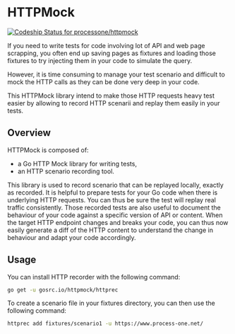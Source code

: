 # HTTPMock

[![Codeship Status for processone/httpmock](https://app.codeship.com/projects/cf2e6700-1b1a-0137-02c9-72d9af1082b6/status?branch=master)](https://app.codeship.com/projects/328623)

If you need to write tests for code involving lot of API and web page scrapping, you often end up saving pages as
fixtures and loading those fixtures to try injecting them in your code to simulate the query.

However, it is time consuming to manage your test scenario and difficult to mock the HTTP calls as they can be done
very deep in your code.

This HTTPMock library intend to make those HTTP requests heavy test easier by allowing to record HTTP scenarii and
replay them easily in your tests.

## Overview

HTTPMock is composed of:

- a Go HTTP Mock library for writing tests,
- an HTTP scenario recording tool.

This library is used to record scenario that can be replayed locally, exactly as recorded.
It is helpful to prepare tests for your Go code when there is underlying HTTP requests. You can thus be sure
the test will replay real traffic consistently. Those recorded tests are also useful to document the behaviour 
of your code against a specific version of API or content. When the target HTTP endpoint changes and breaks your
code, you can thus now easily generate a diff of the HTTP content to understand the change in behaviour and
adapt your code accordingly.

## Usage

You can install HTTP recorder with the following command:

```bash
go get -u gosrc.io/httpmock/httprec
```

To create a scenario file in your fixtures directory, you can then use the following command:

```bash
httprec add fixtures/scenario1 -u https://www.process-one.net/
```